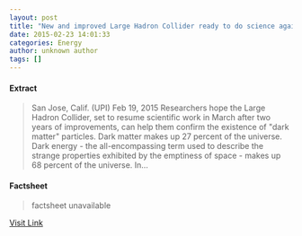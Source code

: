 ```yaml
---
layout: post
title: "New and improved Large Hadron Collider ready to do science again"
date: 2015-02-23 14:01:33
categories: Energy
author: unknown author
tags: []
---
```



#### Extract
>San Jose, Calif. (UPI) Feb 19, 2015 Researchers hope the Large Hadron Collider, set to resume scientific work in March after two years of improvements, can help them confirm the existence of "dark matter" particles. Dark matter makes up 27 percent of the universe. Dark energy - the all-encompassing term used to describe the strange properties exhibited by the emptiness of space - makes up 68 percent of the universe. In...

#### Factsheet
>factsheet unavailable

[Visit Link](http://www.spacedaily.com/reports/New_and_improved_Large_Hadron_Collider_ready_to_do_science_again_999.html)


